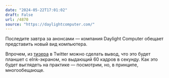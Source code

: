 ```yaml
---
date: "2024-05-22T17:01:02"
draft: False
url: /4870
source: "https://daylightcomputer.com/"
---
```


Последите завтра за анонсами — компания Daylight Computer обещает представить новый вид компьютера.

Впрочем, из [тизера](https://x.com/daylightco/status/1792942566809522657) в Twitter можно сделать вывод, что это будет планшет с eInk-экраном, но выдающий 60 кадров в секунду. Как это будет выглядеть на практике — посмотрим, но, в принципе, многообещающе.
